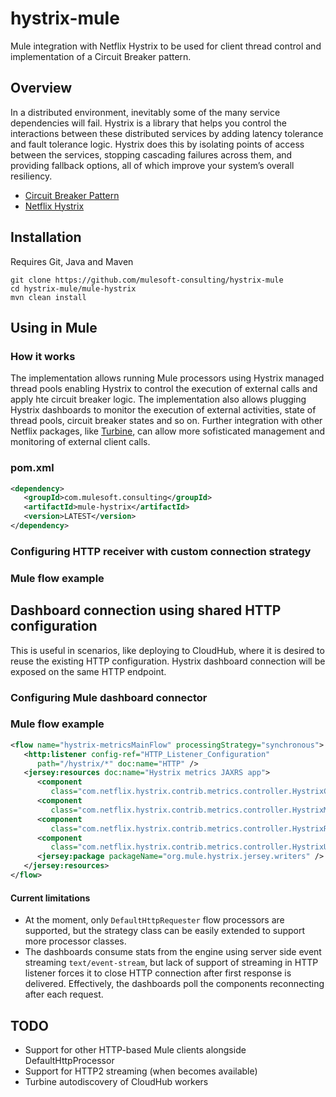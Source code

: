 # hystrix-mule
Mule integration with Netflix Hystrix to be used for client thread control and implementation of a Circuit Breaker pattern.

## Overview
In a distributed environment, inevitably some of the many service dependencies will fail. Hystrix is a library that helps you control the interactions between these distributed services by adding latency tolerance and fault tolerance logic. Hystrix does this by isolating points of access between the services, stopping cascading failures across them, and providing fallback options, all of which improve your system’s overall resiliency.

- [Circuit Breaker Pattern](https://martinfowler.com/bliki/CircuitBreaker.html)
- [Netflix Hystrix](https://github.com/Netflix/Hystrix/wiki)

## Installation
Requires Git, Java and Maven
```
git clone https://github.com/mulesoft-consulting/hystrix-mule
cd hystrix-mule/mule-hystrix
mvn clean install
```

## Using in Mule
### How it works
The implementation allows running Mule processors using Hystrix managed thread pools enabling Hystrix to control the execution of external calls and apply hte circuit breaker logic. The implementation also allows plugging Hystrix dashboards to monitor the execution of external activities, state of thread pools, circuit breaker states and so on. Further integration with other Netflix packages, like [Turbine](https://github.com/Netflix/Turbine/wiki), can allow more sofisticated management and monitoring of external client calls.

### pom.xml
```xml
<dependency>
   <groupId>com.mulesoft.consulting</groupId>
   <artifactId>mule-hystrix</artifactId>
   <version>LATEST</version>
</dependency>
```

### Configuring HTTP receiver with custom connection strategy

### Mule flow example

## Dashboard connection using shared HTTP configuration
This is useful in scenarios, like deploying to CloudHub, where it is desired to reuse the existing HTTP configuration. Hystrix dashboard connection will be exposed on the same HTTP endpoint.

### Configuring Mule dashboard connector

### Mule flow example
```xml
<flow name="hystrix-metricsMainFlow" processingStrategy="synchronous">
   <http:listener config-ref="HTTP_Listener_Configuration"
      path="/hystrix/*" doc:name="HTTP" />
   <jersey:resources doc:name="Hystrix metrics JAXRS app">
      <component
         class="com.netflix.hystrix.contrib.metrics.controller.HystrixConfigSseController" />
      <component
         class="com.netflix.hystrix.contrib.metrics.controller.HystrixMetricsStreamController" />
      <component
         class="com.netflix.hystrix.contrib.metrics.controller.HystrixRequestEventsSseController" />
      <component
         class="com.netflix.hystrix.contrib.metrics.controller.HystrixUtilizationSseController" />
      <jersey:package packageName="org.mule.hystrix.jersey.writers" />
   </jersey:resources>
</flow>
```
#### Current limitations
- At the moment, only `DefaultHttpRequester` flow processors are supported, but the strategy class can be easily extended to support more processor classes.
- The dashboards consume stats from the engine using server side event streaming `text/event-stream`, but lack of support of streaming in HTTP listener forces it to close HTTP connection after first response is delivered. Effectively, the dashboards poll the components reconnecting after each request.

## TODO
- Support for other HTTP-based Mule clients alongside DefaultHttpProcessor
- Support for HTTP2 streaming (when becomes available)
- Turbine autodiscovery of CloudHub workers
